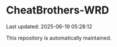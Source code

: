 # CheatBrothers-WRD

Last updated: 2025-06-19 05:28:12

This repository is automatically maintained.
